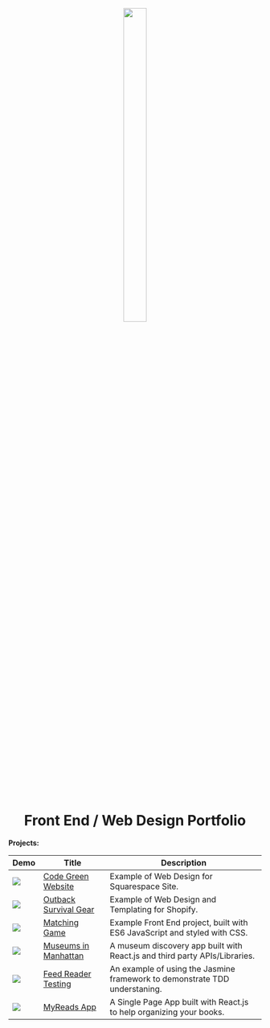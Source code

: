 <p align="center">
  <img src="https://ucarecdn.com/410bd89c-8593-4c87-b9cb-ce116b92ff9b/" height="40%" width="30%" />
</p>

<h1 align="center">
  Front End / Web Design Portfolio
</h1>


<b>Projects:</b>

| Demo | Title | Description |
| --- | --- | --- |
| <img src="https://ucarecdn.com/f49ddf3f-cb7f-4831-bbbc-1ebb88d1c05a/" /> | [Code Green Website](https://www.livebycg.com/) | Example of Web Design for Squarespace Site.  |
| <img src="https://ucarecdn.com/a87bbd87-87c9-4fed-a073-ef097208903a/" /> | [Outback Survival Gear](https://ucarecdn.com/a87bbd87-87c9-4fed-a073-ef097208903a/) | Example of Web Design and Templating for Shopify.  |
| <img src="https://ucarecdn.com/87f5ca7b-0e98-4b72-9cab-4b2771073f44/" /> | [Matching Game](https://github.com/codeamt/MemoryGame) | Example Front End project, built with ES6 JavaScript and styled with CSS. |
|<img src="https://ucarecdn.com/bf598342-0816-4d7b-9244-61ea993ba6d4/" /> | [Museums in Manhattan](https://github.com/codeamt/Neighborhood-Map) | A museum discovery app built with React.js and third party APIs/Libraries. |
| <img src="https://ucarecdn.com/1ad19cf4-cf29-49c6-a13c-4fc820fbf214/" />| [Feed Reader Testing](https://github.com/codeamt/Feed-Reader-Testing)| An example of using the Jasmine framework to demonstrate TDD understaning. |
| <img src="https://ucarecdn.com/d5fe1519-5f2b-443e-8899-8e5b744dcafb/" /> | [MyReads App](https://github.com/codeamt/MyReads-App) | A Single Page App built with React.js to help organizing your books. | 


